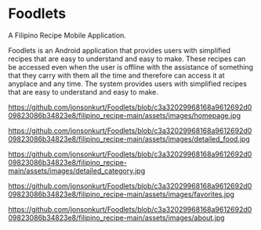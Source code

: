 # Foodlets

A Filipino Recipe Mobile Application.

Foodlets is an Android application that provides users with simplified recipes that are easy to understand and easy to make. These recipes can be accessed even when the user is offline with the assistance of something that they carry with them all the time and therefore can access it at anyplace and any time. The system provides users with simplified recipes that are easy to understand and easy to make.

https://github.com/jonsonkurt/Foodlets/blob/c3a32029968168a9612692d009823086b34823e8/filipino_recipe-main/assets/images/homepage.jpg

https://github.com/jonsonkurt/Foodlets/blob/c3a32029968168a9612692d009823086b34823e8/filipino_recipe-main/assets/images/detailed_food.jpg

https://github.com/jonsonkurt/Foodlets/blob/c3a32029968168a9612692d009823086b34823e8/filipino_recipe-main/assets/images/detailed_category.jpg

https://github.com/jonsonkurt/Foodlets/blob/c3a32029968168a9612692d009823086b34823e8/filipino_recipe-main/assets/images/favorites.jpg

https://github.com/jonsonkurt/Foodlets/blob/c3a32029968168a9612692d009823086b34823e8/filipino_recipe-main/assets/images/about.jpg
